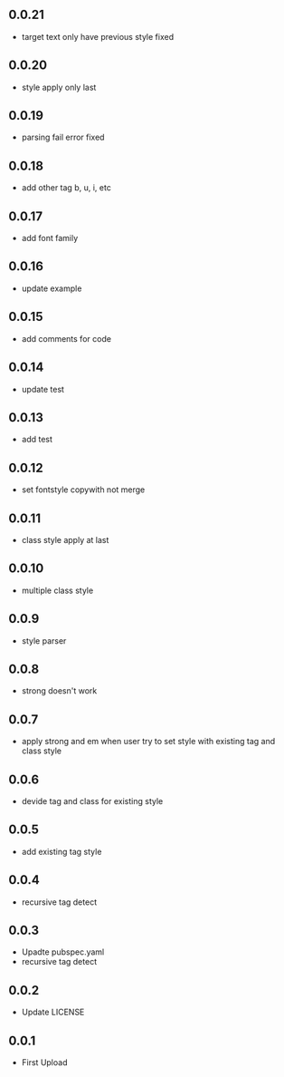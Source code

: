 ## 0.0.21

- target text only have previous style fixed

## 0.0.20

- style apply only last

## 0.0.19

- parsing fail error fixed

## 0.0.18

- add other tag b, u, i, etc

## 0.0.17

- add font family

## 0.0.16

- update example

## 0.0.15

- add comments for code

## 0.0.14

- update test

## 0.0.13

- add test

## 0.0.12

- set fontstyle copywith not merge

## 0.0.11

- class style apply at last

## 0.0.10

- multiple class style

## 0.0.9

- style parser

## 0.0.8

- strong doesn't work

## 0.0.7

- apply strong and em when user try to set style with existing tag and class style

## 0.0.6

- devide tag and class for existing style

## 0.0.5

- add existing tag style

## 0.0.4

- recursive tag detect

## 0.0.3

- Upadte pubspec.yaml
- recursive tag detect

## 0.0.2

- Update LICENSE

## 0.0.1

- First Upload
